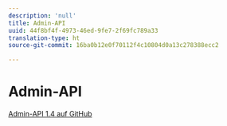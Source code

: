 ```yaml
---
description: 'null'
title: Admin-API
uuid: 44f8bf4f-4973-46ed-9fe7-2f69fc789a33
translation-type: ht
source-git-commit: 16ba0b12e0f70112f4c10804d0a13c278388ecc2

---
```



# Admin-API

[Admin-API 1.4 auf GitHub](https://github.com/AdobeDocs/analytics-1.4-apis/blob/master/docs/admin-api/index.md)
